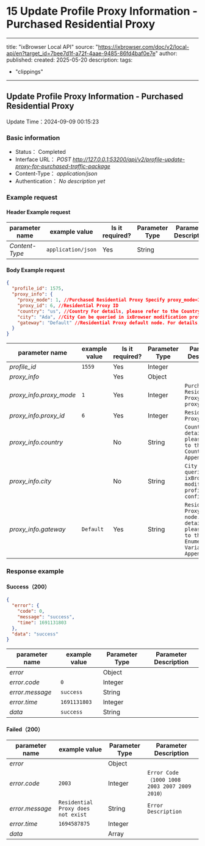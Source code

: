 # 15 Update Profile Proxy Information - Purchased Residential Proxy

---
title: "ixBrowser Local API"
source: "https://ixbrowser.com/doc/v2/local-api/en?target_id=7bee7d1f-a72f-4aae-9485-86fd4baf0e7e"
author:
published:
created: 2025-05-20
description:
tags:
  - "clippings"
---

## Update Profile Proxy Information - Purchased Residential Proxy

Update Time：2024-09-09 00:15:23

### Basic information

- Status： Completed
- Interface URL： *POST* *http://127.0.0.1:53200/api/v2/profile-update-proxy-for-purchased-traffic-package*
- Content-Type： *application/json*
- Authentication： *No description yet*

### Example request

#### Header Example request

| parameter name | example value | Is it required? | Parameter Type | Parameter Description |
| --- | --- | --- | --- | --- |
| *Content-Type* | `application/json` | Yes | String |  |

#### Body Example request

```json
{
  "profile_id": 1575,
  "proxy_info": {
    "proxy_mode": 1, //Purchased Residential Proxy Specify proxy_mode=1
    "proxy_id": 6, //Residential Proxy ID
    "country": "us", //Country For details, please refer to the Country Appendix
    "city": "Ada", //City Can be queried in ixBrowser modification profilr-proxy configuration
    "gateway": "Default" //Residential Proxy default node. For details, please refer to the Enumeration Variable Appendix.
  }
}
```

| parameter name | example value | Is it required? | Parameter Type | Parameter Description |
| --- | --- | --- | --- | --- |
| *profile\_id* | `1559` | Yes | Integer |  |
| *proxy\_info* |  | Yes | Object |  |
| *proxy\_info.proxy\_mode* | `1` | Yes | Integer | `Purchased Residential Proxy Specify proxy_mode=1` |
| *proxy\_info.proxy\_id* | `6` | Yes | Integer | `Residential Proxy ID` |
| *proxy\_info.country* |  | No | String | `Country For details, please refer to the Country Appendix` |
| *proxy\_info.city* |  | No | String | `City Can be queried in ixBrowser modification profilr-proxy configuration` |
| *proxy\_info.gateway* | `Default` | Yes | String | `Residential Proxy default node. For details, please refer to the Enumeration Variable Appendix.` |

### Response example

#### Success（200）

```json
{
  "error": {
    "code": 0,
    "message": "success",
    "time": 1691131803
  },
  "data": "success"
}
```

| parameter name | example value | Parameter Type | Parameter Description |
| --- | --- | --- | --- |
| *error* |  | Object |  |
| *error.code* | `0` | Integer |  |
| *error.message* | `success` | String |  |
| *error.time* | `1691131803` | Integer |  |
| *data* | `success` | String |  |

#### Failed（200）

| parameter name | example value | Parameter Type | Parameter Description |
| --- | --- | --- | --- |
| *error* |  | Object |  |
| *error.code* | `2003` | Integer | `Error Code（1000 1008 2003 2007 2009 2010）` |
| *error.message* | `Residential Proxy does not exist` | String | `Error Description` |
| *error.time* | `1694587875` | Integer |  |
| *data* |  | Array |  |